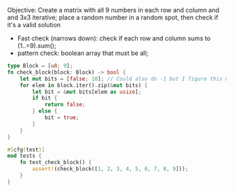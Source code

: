Objective:
Create a matrix with all 9 numbers in each row and column and and 3x3
iterative; place a random number in a random spot, then check if it's a valid solution

* Fast check (narrows down): check if each row and column sums to (1..=9).sum();
* pattern check: boolean array that must be all;

```rust
type Block = [u8; 9];
fn check_block(block: Block) -> bool {
    let mut bits = [false; 10]; // Could also do -1 but I figure this may be faster... 
    for elem in block.iter().zip(&mut bits) {
        let bit = &mut bits[elem as usize];
        if bit {
            return false;
        } else {
            bit = true;
        }
    }
}

#[cfg(test)]
mod tests {
    fn test_check_block() {
        assert!(check_block([1, 2, 3, 4, 5, 6, 7, 8, 9]));
    }
}
```
